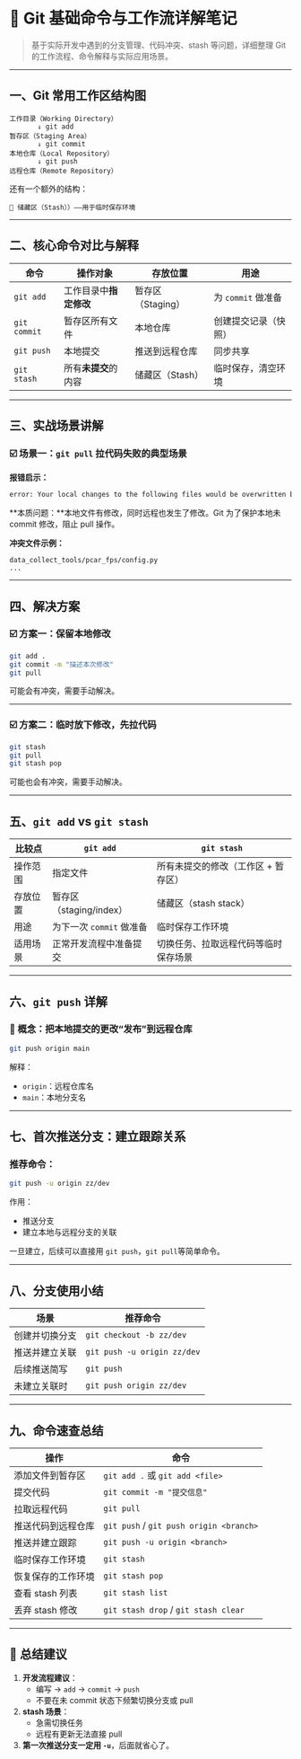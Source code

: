 # 🌿 Git 基础命令与工作流详解笔记

> 基于实际开发中遇到的分支管理、代码冲突、stash 等问题，详细整理 Git 的工作流程、命令解释与实际应用场景。

------

## 一、Git 常用工作区结构图

```text
工作目录（Working Directory）
       ↓ git add
暂存区（Staging Area）
       ↓ git commit
本地仓库（Local Repository）
       ↓ git push
远程仓库（Remote Repository）
```

还有一个额外的结构：

```text
📃 储藏区（Stash））——用于临时保存环境
```

------

## 二、核心命令对比与解释

| 命令         | 操作对象               | 存放位置          | 用途                 |
| ------------ | ---------------------- | ----------------- | -------------------- |
| `git add`    | 工作目录中**指定修改** | 暂存区（Staging） | 为 `commit` 做准备   |
| `git commit` | 暂存区所有文件         | 本地仓库          | 创建提交记录（快照） |
| `git push`   | 本地提交               | 推送到远程仓库    | 同步共享             |
| `git stash`  | 所有**未提交**的内容   | 储藏区（Stash）   | 临时保存，清空环境   |

------

## 三、实战场景讲解

### ☑️ 场景一：`git pull` 拉代码失败的典型场景

**报错启示：**

```bash
error: Your local changes to the following files would be overwritten by merge:
```

**本质问题：**本地文件有修改，同时远程也发生了修改。Git 为了保护本地未 commit 修改，阻止 pull 操作。

**冲突文件示例：**

```
data_collect_tools/pcar_fps/config.py
...
```

------

## 四、解决方案

### ☑️ 方案一：保留本地修改

```bash
git add .
git commit -m "描述本次修改"
git pull
```

可能会有冲突，需要手动解决。

------

### ☑️ 方案二：临时放下修改，先拉代码

```bash
git stash
git pull
git stash pop
```

可能也会有冲突，需要手动解决。

------

## 五、`git add` vs `git stash`

| 比较点   | `git add`                | `git stash`                          |
| -------- | ------------------------ | ------------------------------------ |
| 操作范围 | 指定文件                 | 所有未提交的修改（工作区 + 暂存区）  |
| 存放位置 | 暂存区（staging/index）  | 储藏区（stash stack）                |
| 用途     | 为下一次 `commit` 做准备 | 临时保存工作环境                     |
| 适用场景 | 正常开发流程中准备提交   | 切换任务、拉取远程代码等临时保存场景 |

------

## 六、`git push` 详解

### 🌟 概念：把本地提交的更改“发布”到远程仓库

```bash
git push origin main
```

解释：

- `origin`：远程仓库名
- `main`：本地分支名

------

## 七、首次推送分支：建立跟踪关系

### 推荐命令：

```bash
git push -u origin zz/dev
```

作用：

- 推送分支
- 建立本地与远程分支的关联

一旦建立，后续可以直接用 `git push`，`git pull`等简单命令。

------

## 八、分支使用小结

| 场景           | 推荐命令                    |
| -------------- | --------------------------- |
| 创建并切换分支 | `git checkout -b zz/dev`    |
| 推送并建立关联 | `git push -u origin zz/dev` |
| 后续推送简写   | `git push`                  |
| 未建立关联时   | `git push origin zz/dev`    |

------

## 九、命令速查总结

| 操作               | 命令                                    |
| ------------------ | --------------------------------------- |
| 添加文件到暂存区   | `git add .` 或 `git add <file>`         |
| 提交代码           | `git commit -m "提交信息"`              |
| 拉取远程代码       | `git pull`                              |
| 推送代码到远程仓库 | `git push` / `git push origin <branch>` |
| 推送并建立跟踪     | `git push -u origin <branch>`           |
| 临时保存工作环境   | `git stash`                             |
| 恢复保存的工作环境 | `git stash pop`                         |
| 查看 stash 列表    | `git stash list`                        |
| 丢弃 stash 修改    | `git stash drop` / `git stash clear`    |

------

## 🔺 总结建议

1. **开发流程建议**：
   - 编写 → `add` → `commit` → `push`
   - 不要在未 commit 状态下频繁切换分支或 pull
2. **stash 场景**：
   - 急需切换任务
   - 远程有更新无法直接 pull
3. **第一次推送分支一定用 `-u`**，后面就省心了。